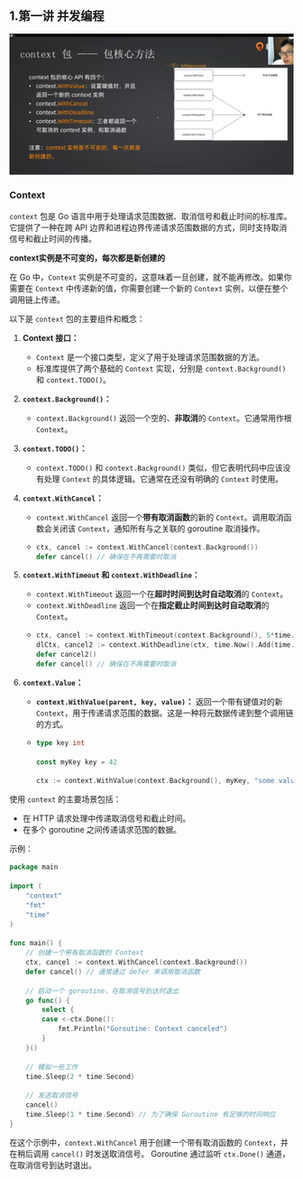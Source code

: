 ## 1.第一讲 并发编程

![image.png](./assets/1691675805006-image.png)

### Context

`context` 包是 Go 语言中用于处理请求范围数据、取消信号和截止时间的标准库。它提供了一种在跨 API 边界和进程边界传递请求范围数据的方式，同时支持取消信号和截止时间的传播。

**context实例是不可变的，每次都是新创建的**

在 Go 中，`Context` 实例是不可变的，这意味着一旦创建，就不能再修改。如果你需要在 `Context` 中传递新的值，你需要创建一个新的 `Context` 实例，以便在整个调用链上传递。

以下是 `context` 包的主要组件和概念：

1. **Context 接口：**

   - `Context` 是一个接口类型，定义了用于处理请求范围数据的方法。
   - 标准库提供了两个基础的 `Context` 实现，分别是 `context.Background()` 和 `context.TODO()`。
2. **`context.Background()`：**

   - `context.Background()` 返回一个空的、**非取消**的 `Context`。它通常用作根 `Context`。
3. **`context.TODO()`：**

   - `context.TODO()` 和 `context.Background()` 类似，但它表明代码中应该没有处理 `Context` 的具体逻辑。它通常在还没有明确的 `Context` 时使用。
4. **`context.WithCancel`：**

   - `context.WithCancel` 返回一个**带有取消函数**的新的 `Context`。调用取消函数会关闭该 `Context`，通知所有与之关联的 goroutine 取消操作。
   - ```go
     ctx, cancel := context.WithCancel(context.Background())
     defer cancel() // 确保在不再需要时取消
     ```
5. **`context.WithTimeout` 和 `context.WithDeadline`：**

   - `context.WithTimeout` 返回一个在**超时时间到达时自动取消**的 `Context`。
   - `context.WithDeadline` 返回一个在**指定截止时间到达时自动取消**的 `Context`。
   - ```go
     ctx, cancel := context.WithTimeout(context.Background(), 5*time.Second)
     dlCtx, cancel2 := context.WithDeadline(ctx, time.Now().Add(time.Minute))
     defer cancel2()
     defer cancel() // 确保在不再需要时取消
     ```
6. **`context.Value`：**

   - **`context.WithValue(parent, key, value)`：** 返回一个带有键值对的新 `Context`，用于传递请求范围的数据。这是一种将元数据传递到整个调用链的方式。
   - ```go
     type key int

     const myKey key = 42

     ctx := context.WithValue(context.Background(), myKey, "some value")
     ```

使用 `context` 的主要场景包括：

- 在 HTTP 请求处理中传递取消信号和截止时间。
- 在多个 goroutine 之间传递请求范围的数据。

示例：

```go
package main

import (
	"context"
	"fmt"
	"time"
)

func main() {
	// 创建一个带有取消函数的 Context
	ctx, cancel := context.WithCancel(context.Background())
	defer cancel() // 通常通过 defer 来调用取消函数

	// 启动一个 goroutine，在取消信号到达时退出
	go func() {
		select {
		case <-ctx.Done():
			fmt.Println("Goroutine: Context canceled")
		}
	}()

	// 模拟一些工作
	time.Sleep(2 * time.Second)

	// 发送取消信号
	cancel()
	time.Sleep(1 * time.Second) // 为了确保 Goroutine 有足够的时间响应
}
```

在这个示例中，`context.WithCancel` 用于创建一个带有取消函数的 `Context`，并在稍后调用 `cancel()` 时发送取消信号。 Goroutine 通过监听 `ctx.Done()` 通道，在取消信号到达时退出。
